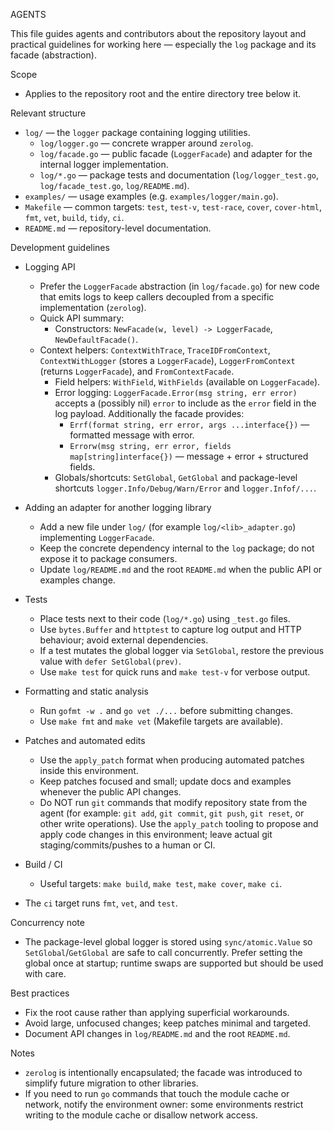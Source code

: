 AGENTS

This file guides agents and contributors about the repository layout and practical
guidelines for working here — especially the `log` package and its facade (abstraction).

Scope
- Applies to the repository root and the entire directory tree below it.

Relevant structure
- `log/` — the `logger` package containing logging utilities.
  - `log/logger.go` — concrete wrapper around `zerolog`.
  - `log/facade.go` — public facade (`LoggerFacade`) and adapter for the internal logger implementation.
  - `log/*.go` — package tests and documentation (`log/logger_test.go`, `log/facade_test.go`, `log/README.md`).
- `examples/` — usage examples (e.g. `examples/logger/main.go`).
- `Makefile` — common targets: `test`, `test-v`, `test-race`, `cover`, `cover-html`, `fmt`, `vet`, `build`, `tidy`, `ci`.
- `README.md` — repository-level documentation.

Development guidelines
- Logging API
  - Prefer the `LoggerFacade` abstraction (in `log/facade.go`) for new code that emits logs to keep callers decoupled
    from a specific implementation (`zerolog`).
  - Quick API summary:
    - Constructors: `NewFacade(w, level) -> LoggerFacade`, `NewDefaultFacade()`.
  - Context helpers: `ContextWithTrace`, `TraceIDFromContext`, `ContextWithLogger` (stores a `LoggerFacade`), `LoggerFromContext` (returns `LoggerFacade`), and `FromContextFacade`.
    - Field helpers: `WithField`, `WithFields` (available on `LoggerFacade`).
    - Error logging: `LoggerFacade.Error(msg string, err error)` accepts a (possibly nil) `error` to include as the `error` field in the log payload.
      Additionally the facade provides:
      - `Errf(format string, err error, args ...interface{})` — formatted message with error.
      - `Errorw(msg string, err error, fields map[string]interface{})` — message + error + structured fields.
    - Globals/shortcuts: `SetGlobal`, `GetGlobal` and package-level shortcuts `logger.Info/Debug/Warn/Error` and `logger.Infof/...`.

- Adding an adapter for another logging library
  - Add a new file under `log/` (for example `log/<lib>_adapter.go`) implementing `LoggerFacade`.
  - Keep the concrete dependency internal to the `log` package; do not expose it to package consumers.
  - Update `log/README.md` and the root `README.md` when the public API or examples change.

- Tests
  - Place tests next to their code (`log/*.go`) using `_test.go` files.
  - Use `bytes.Buffer` and `httptest` to capture log output and HTTP behaviour; avoid external dependencies.
  - If a test mutates the global logger via `SetGlobal`, restore the previous value with `defer SetGlobal(prev)`.
  - Use `make test` for quick runs and `make test-v` for verbose output.

- Formatting and static analysis
  - Run `gofmt -w .` and `go vet ./...` before submitting changes.
  - Use `make fmt` and `make vet` (Makefile targets are available).

- Patches and automated edits
  - Use the `apply_patch` format when producing automated patches inside this environment.
  - Keep patches focused and small; update docs and examples whenever the public API changes.
  - Do NOT run `git` commands that modify repository state from the agent (for example: `git add`, `git commit`, `git push`, `git reset`, or other write operations).
    Use the `apply_patch` tooling to propose and apply code changes in this environment; leave actual git staging/commits/pushes to a human or CI.

- Build / CI
  - Useful targets: `make build`, `make test`, `make cover`, `make ci`.
- The `ci` target runs `fmt`, `vet`, and `test`.

Concurrency note
- The package-level global logger is stored using `sync/atomic.Value` so `SetGlobal`/`GetGlobal` are safe to call concurrently.
  Prefer setting the global once at startup; runtime swaps are supported but should be used with care.

Best practices
- Fix the root cause rather than applying superficial workarounds.
- Avoid large, unfocused changes; keep patches minimal and targeted.
- Document API changes in `log/README.md` and the root `README.md`.

Notes
- `zerolog` is intentionally encapsulated; the facade was introduced to simplify future migration to other libraries.
- If you need to run `go` commands that touch the module cache or network, notify the environment owner: some environments
  restrict writing to the module cache or disallow network access.
